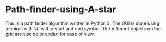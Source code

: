 # Path-finder-using-A-star
This is a path finder algorithm written in Python 3. The GUI is done using terminal with '#' with a start and end symbol. The different objects on the grid are also color coded for ease of view.
